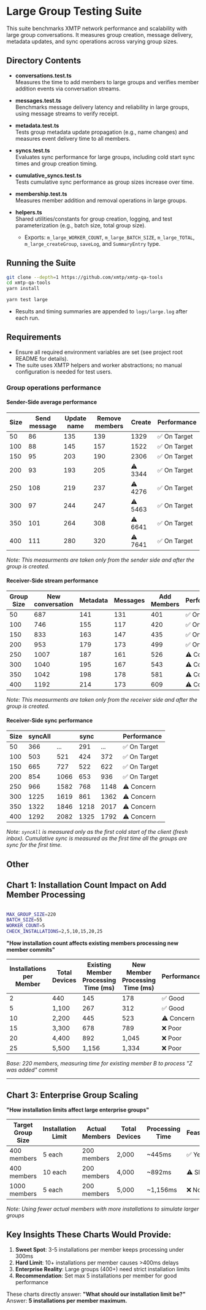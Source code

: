 # Large Group Testing Suite

This suite benchmarks XMTP network performance and scalability with large group conversations. It measures group creation, message delivery, metadata updates, and sync operations across varying group sizes.

## Directory Contents

- **conversations.test.ts**  
  Measures the time to add members to large groups and verifies member addition events via conversation streams.

- **messages.test.ts**  
  Benchmarks message delivery latency and reliability in large groups, using message streams to verify receipt.

- **metadata.test.ts**  
  Tests group metadata update propagation (e.g., name changes) and measures event delivery time to all members.

- **syncs.test.ts**  
  Evaluates sync performance for large groups, including cold start sync times and group creation timing.

- **cumulative_syncs.test.ts**  
  Tests cumulative sync performance as group sizes increase over time.

- **membership.test.ts**  
  Measures member addition and removal operations in large groups.

- **helpers.ts**  
  Shared utilities/constants for group creation, logging, and test parameterization (e.g., batch size, total group size).
  - Exports: `m_large_WORKER_COUNT`, `m_large_BATCH_SIZE`, `m_large_TOTAL`, `m_large_createGroup`, `saveLog`, and `SummaryEntry` type.

## Running the Suite

```bash
git clone --depth=1 https://github.com/xmtp/xmtp-qa-tools
cd xmtp-qa-tools
yarn install

yarn test large
```

- Results and timing summaries are appended to `logs/large.log` after each run.

## Requirements

- Ensure all required environment variables are set (see project root README for details).
- The suite uses XMTP helpers and worker abstractions; no manual configuration is needed for test users.

### Group operations performance

#### Sender-Side average performance

| Size | Send message | Update name | Remove members | Create  | Performance  |
| ---- | ------------ | ----------- | -------------- | ------- | ------------ |
| 50   | 86           | 135         | 139            | 1329    | ✅ On Target |
| 100  | 88           | 145         | 157            | 1522    | ✅ On Target |
| 150  | 95           | 203         | 190            | 2306    | ✅ On Target |
| 200  | 93           | 193         | 205            | ⚠️ 3344 | ✅ On Target |
| 250  | 108          | 219         | 237            | ⚠️ 4276 | ✅ On Target |
| 300  | 97           | 244         | 247            | ⚠️ 5463 | ✅ On Target |
| 350  | 101          | 264         | 308            | ⚠️ 6641 | ✅ On Target |
| 400  | 111          | 280         | 320            | ⚠️ 7641 | ✅ On Target |

_Note: This measurments are taken only from the sender side and after the group is created._

#### Receiver-Side stream performance

| Group Size | New conversation | Metadata | Messages | Add Members | Performance  |
| ---------- | ---------------- | -------- | -------- | ----------- | ------------ |
| 50         | 687              | 141      | 131      | 401         | ✅ On Target |
| 100        | 746              | 155      | 117      | 420         | ✅ On Target |
| 150        | 833              | 163      | 147      | 435         | ✅ On Target |
| 200        | 953              | 179      | 173      | 499         | ✅ On Target |
| 250        | 1007             | 187      | 161      | 526         | ⚠️ Concern   |
| 300        | 1040             | 195      | 167      | 543         | ⚠️ Concern   |
| 350        | 1042             | 198      | 178      | 581         | ⚠️ Concern   |
| 400        | 1192             | 214      | 173      | 609         | ⚠️ Concern   |

_Note: This measurments are taken only from the receiver side and after the group is created._

#### Receiver-Side sync performance

| Size | syncAll |      | sync |      | Performance  |
| ---- | ------- | ---- | ---- | ---- | ------------ |
| 50   | 366     | ...  | 291  | ...  | ✅ On Target |
| 100  | 503     | 521  | 424  | 372  | ✅ On Target |
| 150  | 665     | 727  | 522  | 622  | ✅ On Target |
| 200  | 854     | 1066 | 653  | 936  | ✅ On Target |
| 250  | 966     | 1582 | 768  | 1148 | ⚠️ Concern   |
| 300  | 1225    | 1619 | 861  | 1362 | ⚠️ Concern   |
| 350  | 1322    | 1846 | 1218 | 2017 | ⚠️ Concern   |
| 400  | 1292    | 2082 | 1325 | 1792 | ⚠️ Concern   |

_Note: `syncAll` is measured only as the first cold start of the client (fresh inbox). Cumulative sync is measured as the first time all the groups are sync for the first time._

## Other

## Chart 1: Installation Count Impact on Add Member Processing

```bash

MAX_GROUP_SIZE=220
BATCH_SIZE=55
WORKER_COUNT=5
CHECK_INSTALLATIONS=2,5,10,15,20,25
```

**"How installation count affects existing members processing new member commits"**

| Installations per Member | Total Devices | Existing Member Processing Time (ms) | New Member Processing Time (ms) | Performance |
| ------------------------ | ------------- | ------------------------------------ | ------------------------------- | ----------- |
| 2                        | 440           | 145                                  | 178                             | ✅ Good     |
| 5                        | 1,100         | 267                                  | 312                             | ✅ Good     |
| 10                       | 2,200         | 445                                  | 523                             | ⚠️ Concern  |
| 15                       | 3,300         | 678                                  | 789                             | ❌ Poor     |
| 20                       | 4,400         | 892                                  | 1,045                           | ❌ Poor     |
| 25                       | 5,500         | 1,156                                | 1,334                           | ❌ Poor     |

_Base: 220 members, measuring time for existing member B to process "Z was added" commit_

---

## Chart 3: Enterprise Group Scaling

**"How installation limits affect large enterprise groups"**

| Target Group Size | Installation Limit | Actual Members | Total Devices | Processing Time | Feasible? |
| ----------------- | ------------------ | -------------- | ------------- | --------------- | --------- |
| 400 members       | 5 each             | 200 members    | 2,000         | ~445ms          | ✅ Yes    |
| 400 members       | 10 each            | 200 members    | 4,000         | ~892ms          | ⚠️ Slow   |
| 1000 members      | 5 each             | 200 members    | 5,000         | ~1,156ms        | ❌ No     |

_Note: Using fewer actual members with more installations to simulate larger groups_

## Key Insights These Charts Would Provide:

1. **Sweet Spot**: 3-5 installations per member keeps processing under 300ms
2. **Hard Limit**: 10+ installations per member causes >400ms delays
3. **Enterprise Reality**: Large groups (400+) need strict installation limits
4. **Recommendation**: Set max 5 installations per member for good performance

These charts directly answer: **"What should our installation limit be?"** Answer: **5 installations per member maximum.**
